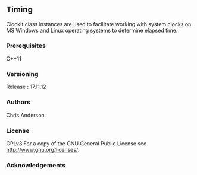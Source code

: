 ## Timing
ClockIt class instances are used to facilitate working with system clocks on MS Windows and Linux operating systems to determine elapsed time. 
### Prerequisites
C++11
### Versioning
Release : 17.11.12
### Authors
Chris Anderson
### License
GPLv3  For a copy of the GNU General Public License see <http://www.gnu.org/licenses/>.
### Acknowledgements



